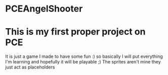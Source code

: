 # PCEAngelShooter

# This is my first proper project on PCE 
It is just a game I made to have some fun :) so basically I will put everything I'm learning and hopefully it will be playable ;)
The sprites aren't mine they just act as placeholders
